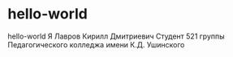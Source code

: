 # hello-world
hello-world
Я Лавров Кирилл Дмитриевич
Студент 521 группы
Педагогического колледжа имени К.Д. Ушинского
